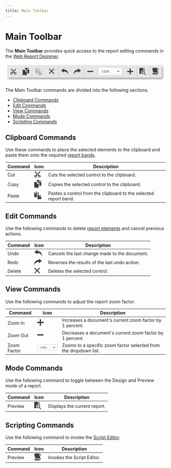 ```yaml
---
title: Main Toolbar
---
```

# Main Toolbar
The **Main Toolbar** provides quick access to the report editing commands in the [Web Report Designer](../../../../interface-elements-for-web/articles/report-designer.md).

![web-report-designer-main-toolbar](../../../images/Img24741.png)

The Main Toolbar commands are divided into the following sections.
* [Clipboard Commands](#clipboard)
* [Edit Commands](#edit)
* [View Commands](#view)
* [Mode Commands](#mode)
* [Scripting Commands](#script)

## <a name="clipboard"/>Clipboard Commands
Use these commands to place the selected elements to the clipboard and paste them onto the required [report bands](../../../../interface-elements-for-web/articles/report-designer/report-elements/report-bands.md).

| Command | Icon | Description |
|---|---|---|
| Cut | ![web-designer-main-toolbar-cut](../../../images/Img24540.png) | Cuts the selected control to the clipboard. |
| Copy | ![web-designer-main-toolbar-copy](../../../images/Img24541.png) | Copies the selected control to the clipboard. |
| Paste | ![web-designer-main-toolbar-paste](../../../images/Img24542.png) | Pastes a control from the clipboard to the selected report band. |

## <a name="edit"/>Edit Commands
Use the following commands to delete [report elements](../../../../interface-elements-for-web/articles/report-designer/report-elements.md) and cancel previous actions.

| Command | Icon | Description |
|---|---|---|
| Undo | ![web-designer-main-toolbar-undo](../../../images/Img24543.png) | Cancels the last change made to the document. |
| Redo | ![web-designer-main-toolbar-redo](../../../images/Img24544.png) | Reverses the results of the last undo action. |
| Delete | ![web-designer-main-toolbar-delete](../../../images/Img24549.png) | Deletes the selected control. |

## <a name="view"/>View Commands
Use the following commands to adjust the report zoom factor.

| Command | Icon | Description |
|---|---|---|
| Zoom In | ![web-designer-main-toolbar-zoom-in](../../../images/Img24546.png) | Increases a document's current zoom factor by 1 percent. |
| Zoom Out | ![web-designer-main-toolbar-zoom-out](../../../images/Img24547.png) | Decreases a document's current zoom factor by 1 percent. |
| Zoom Factor | ![web-designer-main-toolbar-zoom](../../../images/Img24548.png) | Zooms to a specific zoom factor selected from the dropdown list. |

## <a name="mode"/>Mode Commands
Use the following command to toggle between the Design and Preview mode of a report.

| Command | Icon | Description |
|---|---|---|
| Preview | ![web-designer-main-toolbar-preview](../../../images/Img24550.png) | Displays the current report. |

## <a name="script"/>Scripting Commands
Use the following command to invoke the [Script Editor](../../../../interface-elements-for-web/articles/report-designer/interface-elements/script-editor.md).

| Command | Icon | Description |
|---|---|---|
| Preview | ![aspx-script-editor-scripts](../../../images/Img118233.png) | Invokes the Script Editor. |